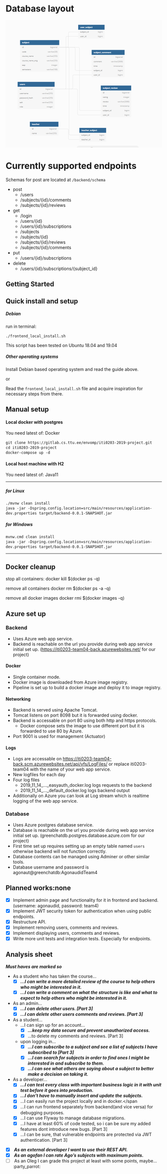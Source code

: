 
# Database layout

![Database layout](DB_layout.png)


# Currently supported endpoints

Schemas for post are located at ```/backend/schema```

* post
    * /users
    * /subjects/{id}/comments
    * /subjects/{id}/reviews
* get
    * /login
    * /users/{id}
    * /users/{id}/subscriptions
    * /subjects
    * /subjects/{id}
    * /subjects/{id}/reviews
    * /subjects/{id}/comments
* put
    * /users/{id}/subscriptions
* delete
    * /users/{id}/subscriptions/{subject_id}


Getting Started
----
## Quick install and setup

##### Debian
run in terminal:
```
./frontend_local_install.sh
```
This script has been tested on Ubuntu 18.04 and 19.04
##### Other operating systems
Install Debian based operating system and read the guide above.
 
or 

Read the `frontend_local_install.sh` file and acquire inspiration 
for necessary steps from there.

## Manual setup

#### Local docker with postgres ####

You need latest of: Docker

```
git clone https://gitlab.cs.ttu.ee/envomp/iti0203-2019-project.git
cd iti0203-2019-project
docker-compose up -d
```

#### Local host machine with H2 ####
You need latest of: Java11

___
##### for Linux
```
./mvnw clean install
java -jar -Dspring.config.location=src/main/resources/application-dev.properties target/backend-0.0.1-SNAPSHOT.jar
```


##### for Windows

```
mvnw.cmd clean install
java -jar -Dspring.config.location=src/main/resources/application-dev.properties target/backend-0.0.1-SNAPSHOT.jar
```

____

## Docker cleanup

stop all containers:
docker kill $(docker ps -q)

remove all containers
docker rm $(docker ps -a -q)

remove all docker images
docker rmi $(docker images -q)

## Azure set up

### Backend
- Uses Azure web app service.
- Backend is reachable on the url you provide during web app service initial set up. (https://iti0203-team04-back.azurewebsites.net/ for our project) 
#### Docker 
- Single container mode.
- Docker image is downloaded from Azure image registry.
- Pipeline is set up to build a docker image and deploy it to image registry.
#### Networking
- Backend is served using Apache Tomcat.
- Tomcat listens on port 8098 but it is forwarded using docker.
- Backend is accessable on port 80 using both http and https protocols.
    - Docker compose sets the image to use different port but it is forwarded to use 80 by Azure.
- Port 9001 is used for management (Actuator)
#### Logs
- Logs are accessable on https://iti0203-team04-back.scm.azurewebsites.net/api/vfs/LogFiles/ or replace iti0203-team04 with the name of your web app service.
- New logfiles for each day
- Four log files
    - 2019_11_14_..._easyauth_docker.log logs requests to the backend
    - 2019_11_14_..._default_docker.log logs backend output
- Additionally on Azure you can look at Log stream which is realtime logging of the web app service.

### Database
- Uses Azure postgres database service.
- Database is reachable on the url you provide during web app service initial set up. (greenchatdb.postgres.database.azure.com for our project)
- First time set up requires setting up an empty table named `users` otherwise backend will not function correctly.
- Database contents can be managed using Adminer or other similar tools.
- Database username and password is agonaut@greenchatdb:AgonaudidTeam4


Planned works:none
-------

* [X] Implement admin page and functionality for it in frontend and backend. (username: agonaudid, password: team4)
* [X] Implement JWT security token for authentication when using public endpoints.
* [X] Restructure API.
* [X] Implement removing users, comments and reviews.
* [X] Implement displaying users, comments and reviews.
* [X] Write more unit tests and integration tests. Especially for endpoints.

Analysis sheet
-------

___Must haves are marked so___

* As a student who has taken the course...
    * [X] ___<span>...I can write a more detailed review of the course to help others who might be interested in it.</span>___
    * [X]  ___<span>...I can write a comment on what the structure is like and what to expect to help others who might be interested in it.</span>___
* As an admin...
    * [X] ___<span>...I can delete other users.</span> [Part 3]___
    * [X] ___<span>...I can delete other users comments and reviews.</span> [Part 3]___
* As a student...
    * ...I can sign up for an account...
        * [X] ___<span>...keep my data secure and prevent unauthorized access.</span>___
        * [X] <span>...to delete my comments and reviews.</span> [Part 3]
    * upon logging in...
        * [X]  ___<span>...I can subscribe to a subject and see a list of subjects I have subscribed to</span> [Part 3]___
        * [X]  ___<span>...I can search for subjects in order to find ones I might be interested in and subscribe to them.</span>___
        * [X]  ___<span>...I can see what others are saying about a subject to better make a decision on taking it.</span>___
* As a developer...
    * [X]  ___<span>...I can test every class with important business logic in it with unit test before it goes into production.</span>___
    * [X] ___<span>...I don't have to manually insert and update the subjects.</span>___
    * [X] <span>...I can easily run the project locally and in docker.</span
    * [X] <span>...I can run frontend separately from backend(and vice versa) for debugging purposes.</span>
    * [X] <span>...I can use Flyway to manage database migrations.</span>
    * [X] <span>...I have at least 60% of code tested, so i can be sure my added features dont introduce new bugs.</span> [Part 3]
    * [X] <span>...I can be sure, that vulnerable endpoints are protected via JWT authentication.</span> [Part 3]
* [X] ___<span>  As an external developer I want to use their REST API.</span>___
* [X] ___<span> As an agofan I can rate Ago’s subjects with maximum points.</span>___
* [ ] <span> As an Oleg I can grade this project at least with some points, maybe... :party_parrot:</span>
